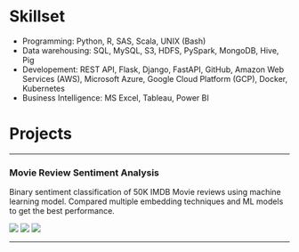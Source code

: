 # Skillset
* Programming: Python, R, SAS, Scala, UNIX (Bash)
* Data warehousing: SQL, MySQL, S3, HDFS, PySpark, MongoDB, Hive, Pig
* Developement: REST API, Flask, Django, FastAPI, GitHub, Amazon Web Services (AWS), Microsoft Azure, Google Cloud Platform (GCP), Docker, Kubernetes
* Business Intelligence: MS Excel, Tableau, Power BI

# Projects
---

### Movie Review Sentiment Analysis

Binary sentiment classification of 50K IMDB Movie reviews using machine learning model. Compared multiple embedding techniques and ML models to get the best performance.

[![](https://img.shields.io/badge/Python-white?logo=python)](#) [![](https://img.shields.io/badge/Keras-white?logo=keras&logoColor=red)](#) [![](https://img.shields.io/badge/scikit%20learn-white?logo=scikit-learn&logoColor=red
)](#) 

---